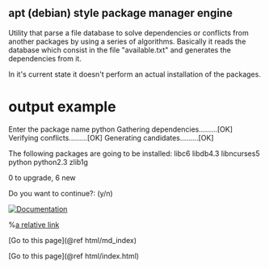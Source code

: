 ## apt (debian) style package manager engine

Utility that parse a file database to solve dependencies or conflicts from another packages by using a series of algorithms.
Basically it reads the database which consist in the file "available.txt" and generates the dependencies from it.

In it's current state it doesn't perform an actual installation of the packages.


# output example
Enter the package name
python
Gathering dependencies.........[OK]
Verifying conflicts.........[OK]
Generating candidates.........[OK]

The following packages are going to be installed:
libc6 libdb4.3 libncurses5 python python2.3 zlib1g 

0 to upgrade, 6 new 

Do you want to continue?: (y/n) 


[![Documentation][doxygen-shield]][doxygen-link]

%[a relative link](another-page.md)

[doxygen-shield]: https://img.shields.io/badge/documentation-master-brightgreen.svg
[doxygen-link]: html/index.html

[Go to this page](@ref html/md_index)

[Go to this page](@ref html/index.html)
